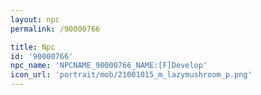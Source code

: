 ```yaml
---
layout: npc
permalink: /90000766

title: Npc
id: '90000766'
npc_name: 'NPCNAME_90000766_NAME:[F]Develop'
icon_url: 'portrait/mob/21001015_m_lazymushroom_p.png'
---
```

